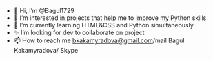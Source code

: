- 👋 Hi, I’m @Bagul1729
- 👀 I’m interested in projects that help me to improve my Python skills
- 🌱 I’m currently learning HTML&CSS and Python simultaneously
- ✨ I’m looking for dev to collaborate on project 
- 📫 How to reach me bkakamyradova@gmail.com/mail
Bagul Kakamyradova/ Skype 

<!---
Bagul1729/Bagul1729 is a ✨ special ✨ repository because its `README.md` (this file) appears on your GitHub profile.
You can click the Preview link to take a look at your changes.
--->
